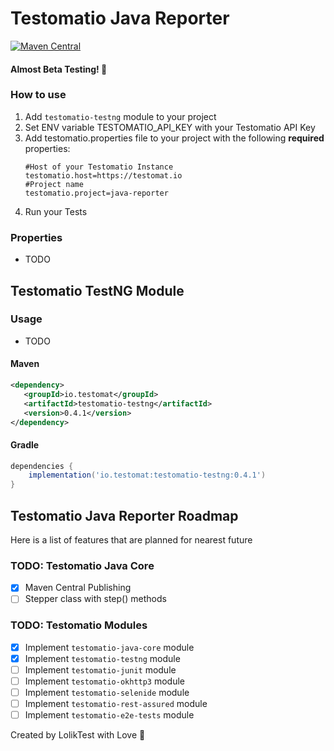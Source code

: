 # Testomatio Java Reporter
[![Maven Central](https://img.shields.io/maven-central/v/io.testomat/testomatio-java-core.svg?label=Maven%20Central)](https://central.sonatype.com/namespace/io.testomat)
#### Almost Beta Testing! 🚀

### How to use
1. Add `testomatio-testng` module to your project
2. Set ENV variable TESTOMATIO_API_KEY with your Testomatio API Key
3. Add testomatio.properties file to your project with the following **required** properties:
    ```properties
    #Host of your Testomatio Instance
    testomatio.host=https://testomat.io
    #Project name
    testomatio.project=java-reporter
    ```
4. Run your Tests

### Properties
- TODO


## Testomatio TestNG Module
### Usage
- TODO

#### Maven
```xml
<dependency>
   <groupId>io.testomat</groupId>
   <artifactId>testomatio-testng</artifactId>
   <version>0.4.1</version>
</dependency>
```
#### Gradle
```groovy
dependencies {
    implementation('io.testomat:testomatio-testng:0.4.1')
}
```

## Testomatio Java Reporter Roadmap
Here is a list of features that are planned for nearest future

### TODO: Testomatio Java Core
- [x] Maven Central Publishing
- [ ] Stepper class with step() methods

### TODO: Testomatio Modules 
- [x] Implement `testomatio-java-core` module
- [x] Implement `testomatio-testng` module
- [ ] Implement `testomatio-junit` module
- [ ] Implement `testomatio-okhttp3` module
- [ ] Implement `testomatio-selenide` module
- [ ] Implement `testomatio-rest-assured` module
- [ ] Implement `testomatio-e2e-tests` module

Created by LolikTest with Love 💚
